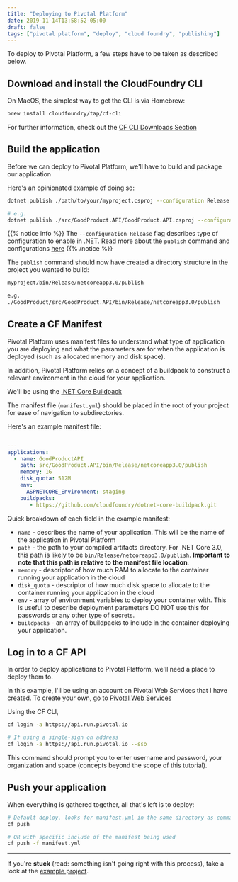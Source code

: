 ```yaml
---
title: "Deploying to Pivotal Platform"
date: 2019-11-14T13:58:52-05:00
draft: false
tags: ["pivotal platform", "deploy", "cloud foundry", "publishing"]
---
```


To deploy to Pivotal Platform, a few steps have to be taken as described below.

## Download and install the CloudFoundry CLI

On MacOS, the simplest way to get the CLI is via Homebrew:

```bash
brew install cloudfoundry/tap/cf-cli
```

For further information, check out the [CF CLI Downloads Section](https://github.com/cloudfoundry/cli#downloads)

## Build the application

Before we can deploy to Pivotal Platform, we'll have to build and package our application

Here's an opinionated example of doing so:

```bash
dotnet publish ./path/to/your/myproject.csproj --configuration Release 

# e.g.
dotnet publish ./src/GoodProduct.API/GoodProduct.API.csproj --configuration Release
```

{{% notice info %}}
The `--configuration Release` flag describes type of configuration to enable in .NET. Read more about the `publish` 
command and configurations [here](https://docs.microsoft.com/en-us/dotnet/core/tools/dotnet-publish)
{{% /notice %}}

The `publish` command should now have created a directory structure in the project you wanted to build:

```bash
myproject/bin/Release/netcoreapp3.0/publish

e.g.
./GoodProduct/src/GoodProduct.API/bin/Release/netcoreapp3.0/publish
```

## Create a CF Manifest

Pivotal Platform uses manifest files to understand what type of application you are deploying and what the 
parameters are for when the application is deployed (such as allocated memory and disk space).

In addition, Pivotal Platform relies on a concept of a buildpack to construct a relevant environment in the cloud
for your application.

We'll be using the [.NET Core Buildpack](https://docs.cloudfoundry.org/buildpacks/dotnet-core/index.html)

The manifest file (`manifest.yml`) should be placed in the root of your project for ease of navigation to subdirectories.

Here's an example manifest file:

```yaml

---
applications:
  - name: GoodProductAPI
    path: src/GoodProduct.API/bin/Release/netcoreapp3.0/publish
    memory: 1G
    disk_quota: 512M
    env:
      ASPNETCORE_Environment: staging
    buildpacks:
       - https://github.com/cloudfoundry/dotnet-core-buildpack.git

```

Quick breakdown of each field in the example manifest:

- `name` - describes the name of your application. This will be the name of the application in Pivotal Platform
- `path` - the path to your compiled artifacts directory. For .NET Core 3.0, this path is likely to be 
`bin/Release/netcoreapp3.0/publish`. **Important to note that this path is relative to the manifest file location**.
- `memory` - descriptor of how much RAM to allocate to the container running your application in the cloud
- `disk_quota` - descriptor of how much disk space to allocate to the container running your application in the cloud
- `env` - array of environment variables to deploy your container with. This is useful to describe deployment parameters
DO NOT use this for passwords or any other type of secrets.
- `buildpacks` - an array of buildpacks to include in the container deploying your application.

## Log in to a CF API

In order to deploy applications to Pivotal Platform, we'll need a place to deploy them to. 

In this example, I'll be using an account on Pivotal Web Services that I have created. To create your own,
go to [Pivotal Web Services](https://run.pivotal.io)

Using the CF CLI,

```bash
cf login -a https://api.run.pivotal.io

# If using a single-sign on address
cf login -a https://api.run.pivotal.io --sso
```

This command should prompt you to enter username and password, your organization and space (concepts beyond the scope
of this tutorial).

## Push your application

When everything is gathered together, all that's left is to deploy:

```bash
# Default deploy, looks for manifest.yml in the same directory as command being run
cf push

# OR with specific include of the manifest being used
cf push -f manifest.yml
```

---

If you're **stuck** (read: something isn't going right with this process), take a look at the 
[example project](https://github.com/ddubson/GoodProduct/blob/master/manifest.yml).
